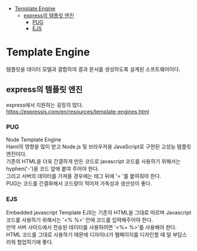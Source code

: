<!-- TOC -->

- [Template Engine](#template-engine)
  - [express의 템플릿 엔진](#express%EC%9D%98-%ED%85%9C%ED%94%8C%EB%A6%BF-%EC%97%94%EC%A7%84)
    - [PUG](#pug)
    - [EJS](#ejs)

<!-- /TOC -->

# Template Engine
템플릿을 데이터 모델과 결합하여 결과 문서를 생성하도록 설계된 소프트웨어이다.

## express의 템플릿 엔진
express에서 지원하는 굉장히 많다.  
https://expressjs.com/en/resources/template-engines.html

### PUG
Node Template Engine  
Haml의 영향을 많이 받고 Node.js 및 브라우저용 JavaScript로 구현된 고성능 템플릿 엔진이다.  
기존의 HTML을 더욱 간결하게 만든 코드로 javascript 코드를 사용하기 위해서는 hyphen('-')을 코드 앞에 붙여 주어야 한다.  
그리고 서버의 데이터를 가져올 경우에는 태그 뒤에 '= '를 붙여줘야 한다.  
PUG는 코드를 간결화해서 코드량이 적어져 가독성과 생산성이 좋다.

### EJS
Embedded javascript Template
EJS는 기존의 HTML을 그대로 따르며 Javascript 코드를 사용하기 위해서는 '<% %>' 안에 코드를 입력해주어야 한다.  
만약 서버 사이드에서 전송된 데이터를 사용하려면 '<%= %>'를 사용해야 한다.  
HTML 코드를 그대로 사용하기 때문에 디자이너가 웹페이지를 디자인할 때 덜 부담스러워 협업하기에 좋다. 